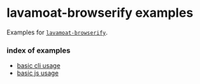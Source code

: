 # lavamoat-browserify examples

Examples for [`lavamoat-browserify`](https://github.com/lavamoat/lavamoat-browserify).

### index of examples

- [basic cli usage](https://github.com/LavaMoat/lavamoat-browserify-examples/tree/master/00-simple-cli)
- [basic js usage](https://github.com/LavaMoat/lavamoat-browserify-examples/tree/master/00-simple-js)